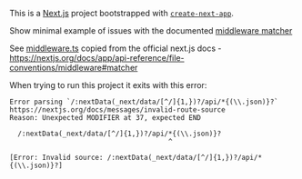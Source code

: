 This is a [Next.js](https://nextjs.org) project bootstrapped with [`create-next-app`](https://nextjs.org/docs/app/api-reference/cli/create-next-app).

Show minimal example of issues with the documented [middleware matcher](https://nextjs.org/docs/app/api-reference/file-conventions/middleware#matcher)

See [middleware.ts](./middleware.ts) copied from the official next.js docs - https://nextjs.org/docs/app/api-reference/file-conventions/middleware#matcher

When trying to run this project it exits with this error:
```
Error parsing `/:nextData(_next/data/[^/]{1,})?/api/*{(\\.json)}?` https://nextjs.org/docs/messages/invalid-route-source
Reason: Unexpected MODIFIER at 37, expected END

  /:nextData(_next/data/[^/]{1,})?/api/*{(\\.json)}?
                                       ^

[Error: Invalid source: /:nextData(_next/data/[^/]{1,})?/api/*{(\\.json)}?]
```
